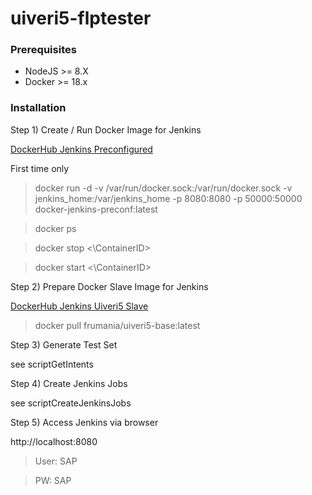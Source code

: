 # uiveri5-flptester

### Prerequisites

* NodeJS >= 8.X
* Docker >= 18.x

### Installation

Step 1) Create / Run Docker Image for Jenkins

[DockerHub Jenkins Preconfigured](https://hub.docker.com/r/frumania/docker-jenkins-preconf/)

First time only
> docker run -d -v /var/run/docker.sock:/var/run/docker.sock -v jenkins_home:/var/jenkins_home -p 8080:8080 -p 50000:50000 docker-jenkins-preconf:latest

> docker ps

> docker stop <\ContainerID\>

> docker start <\ContainerID\>

Step 2) Prepare Docker Slave Image for Jenkins

[DockerHub Jenkins Uiveri5 Slave](https://hub.docker.com/r/frumania/uiveri5-base/)

> docker pull frumania/uiveri5-base:latest

Step 3) Generate Test Set

see scriptGetIntents

Step 4) Create Jenkins Jobs

see scriptCreateJenkinsJobs

Step 5) Access Jenkins via browser

http://localhost:8080

> User: SAP

> PW: SAP